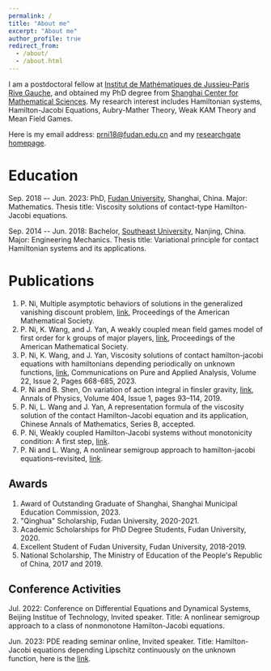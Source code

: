 ```yaml
---
permalink: /
title: "About me"
excerpt: "About me"
author_profile: true
redirect_from: 
  - /about/
  - /about.html
---
```


I am a postdoctoral fellow at [Institut de Mathématiques de Jussieu-Paris Rive Gauche](https://www.imj-prg.fr/), and obtained my PhD degree from [Shanghai Center for Mathematical Sciences](https://scms.fudan.edu.cn/). My research interest includes Hamiltonian systems, Hamilton-Jacobi Equations, Aubry-Mather Theory, Weak KAM Theory and Mean Field Games.

Here is my email address: [prni18@fudan.edu.cn](prni18@fudan.edu.cn) and my [researchgate homepage](https://www.researchgate.net/profile/Panrui-Ni).

Education
======
Sep. 2018 –- Jun. 2023: PhD, [Fudan University](https://www.fudan.edu.cn/), Shanghai, China. Major: Mathematics. Thesis title: Viscosity solutions of contact-type Hamilton-Jacobi equations.

Sep. 2014 -- Jun. 2018: Bachelor, [Southeast University](https://www.seu.edu.cn/), Nanjing, China. Major: Engineering Mechanics. Thesis title: Variational principle for contact Hamiltonian systems and its applications.

Publications
======
1. P. Ni, Multiple asymptotic behaviors of solutions in the generalized vanishing discount problem, [link](https://doi.org/10.1090/proc/16420), Proceedings of the American Mathematical Society.
2. P. Ni, K. Wang, and J. Yan, A weakly coupled mean field games model of first order for k groups of major players, [link](https://doi.org/10.1090/proc/16342), Proceedings of the American Mathematical Society.
3. P. Ni, K. Wang, and J. Yan, Viscosity solutions of contact hamilton-jacobi equations with hamiltonians
depending periodically on unknown functions, [link](https://www.aimsciences.org//article/doi/10.3934/cpaa.2023005), Communications on Pure and Applied Analysis, Volume 22, Issue 2, Pages 668-685, 2023.
4. P. Ni and B. Shen, On variation of action integral in finsler gravity, [link](https://www.sciencedirect.com/science/article/abs/pii/S0003491619300430), Annals of Physics, Volume 404, Issue 1,
pages 93–114, 2019.
5. P. Ni, L. Wang and J. Yan, A representation formula of the viscosity solution of the contact Hamilton-Jacobi equation and its application, Chinese Annals of Mathematics, Series B, accepted.
6. P. Ni, Weakly coupled Hamilton-Jacobi systems without monotonicity condition: A first step, [link](https://arxiv.org/abs/2112.04885).
7. P. Ni and L. Wang, A nonlinear semigroup approach to hamilton-jacobi equations–revisited, [link](https://arxiv.org/abs/2202.11315).

Awards
------
1. Award of Outstanding Graduate of Shanghai, Shanghai Municipal Education Commission, 2023.
2. "Qinghua" Scholarship, Fudan University, 2020-2021.
3. Academic Scholarships for PhD Degree Students, Fudan University, 2020.
4. Excellent Student of Fudan University, Fudan University, 2018-2019.
5. National Scholarship, The Ministry of Education of the People's Republic of China, 2017 and 2019.
 

Conference Activities
------
Jul. 2022: Conference on Differential Equations and Dynamical Systems, Beijing Institue of Technology, Invited speaker. Title: A nonlinear semigroup approach to a class of nonmonotone Hamilton-Jacobi equations.

Jun. 2023: PDE reading seminar online, Invited speaker. Title: Hamilton-Jacobi equations depending Lipschitz continuously on the unknown function, here is the [link](https://www.youtube.com/watch?v=bGkbiBCq85U).
